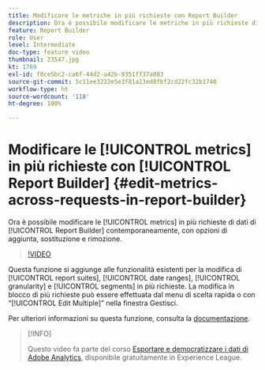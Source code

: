 ```yaml
---
title: Modificare le metriche in più richieste con Report Builder
description: Ora è possibile modificare le metriche in più richieste di dati di Report Builder contemporaneamente, con le opzioni di aggiunta, sostituzione e rimozione.
feature: Report Builder
role: User
level: Intermediate
doc-type: feature video
thumbnail: 23547.jpg
kt: 1769
exl-id: f0ce5bc2-ca6f-44d2-a42b-9351ff37a083
source-git-commit: 5c11ee3222e5e3f81a13ed8fbf2cd22fc32b1740
workflow-type: ht
source-wordcount: '118'
ht-degree: 100%

---
```


# Modificare le [!UICONTROL metrics] in più richieste con [!UICONTROL Report Builder] {#edit-metrics-across-requests-in-report-builder}

Ora è possibile modificare le [!UICONTROL metrics] in più richieste di dati di [!UICONTROL Report Builder] contemporaneamente, con opzioni di aggiunta, sostituzione e rimozione.

>[!VIDEO](https://video.tv.adobe.com/v/23547/?quality=12)

Questa funzione si aggiunge alle funzionalità esistenti per la modifica di [!UICONTROL report suites], [!UICONTROL date ranges], [!UICONTROL granularity] e [!UICONTROL segments] in più richieste. La modifica in blocco di più richieste può essere effettuata dal menu di scelta rapida o con “[!UICONTROL Edit Multiple]” nella finestra Gestisci.

Per ulteriori informazioni su questa funzione, consulta la [documentazione](https://experienceleague.adobe.com/docs/analytics/analyze/report-builder/manage-requests/edit-multiple-metrics.html?lang=it).

>[!INFO]
>
> Questo video fa parte del corso [Esportare e democratizzare i dati di Adobe Analytics](https://experienceleague.adobe.com/?recommended=Analytics-A-1-2022.1.administration&amp;lang=it ), disponibile gratuitamente in Experience League.